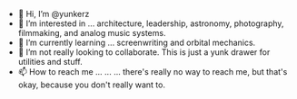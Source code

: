 - 👋 Hi, I’m @yunkerz
- 👀 I’m interested in ... architecture, leadership, astronomy, photography, filmmaking, and analog music systems.
- 🌱 I’m currently learning ... screenwriting and orbital mechanics.
- 💞️ I’m not really looking to collaborate. This is just a yunk drawer for utilities and stuff.
- 📫 How to reach me ... ... ... there's really no way to reach me, but that's okay, because you don't really want to.

<!---
yunkerz/yunkerz is a ✨ special ✨ repository because its `README.md` (this file) appears on your GitHub profile.
You can click the Preview link to take a look at your changes.
--->
